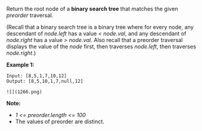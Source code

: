 Return the root node of a **binary search tree** that matches the given *preorder* traversal.

(Recall that a binary search tree is a binary tree where for every node, any descendant of *node.left* has a value *<* *node.val*, and any descendant of *node.right* has a value *>* *node.val*.  Also recall that a preorder traversal displays the value of the *node* first, then traverses *node.left*, then traverses *node.right*.)

**Example 1:**
```
Input: [8,5,1,7,10,12]
Output: [8,5,10,1,7,null,12]

![](1266.png)
```

**Note:**

* *1 <= preorder.length <= 100*
* The values of preorder are distinct.